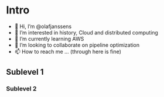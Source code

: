 # Intro
- 👋 Hi, I’m @olafjanssens
- 👀 I’m interested in history, Cloud and distributed computing
- 🌱 I’m currently learning AWS
- 💞️ I’m looking to collaborate on pipeline optimization
- 📫 How to reach me ... (through here is fine)

## Sublevel 1
### Sublevel 2
<!---
olafjanssens/olafjanssens is a ✨ special ✨ repository because its `README.md` (this file) appears on your GitHub profile.
You can click the Preview link to take a look at your changes.
--->
